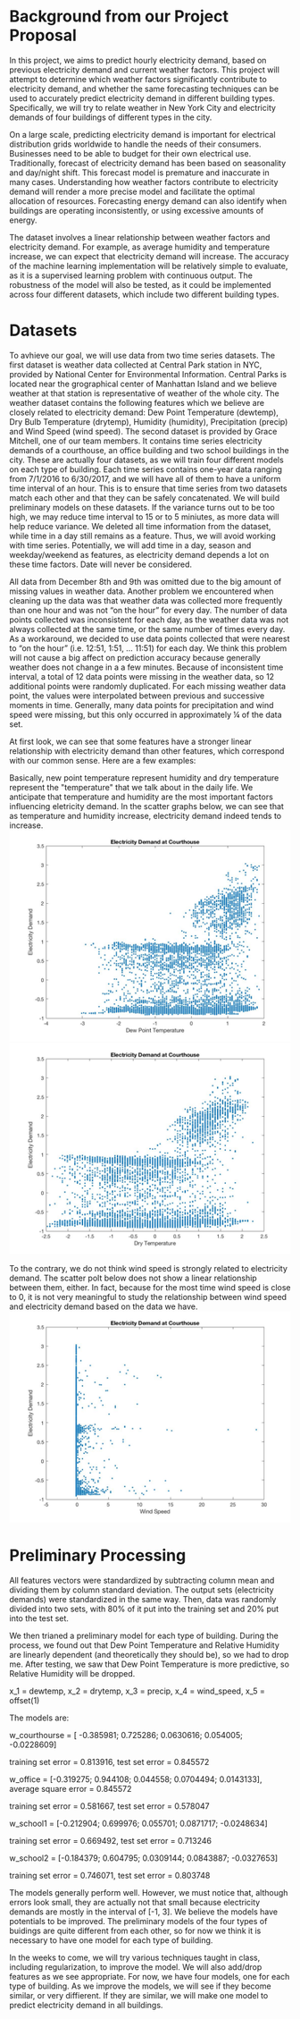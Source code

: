 # Background from our Project Proposal

In this project, we aims to predict hourly electricity demand, based on previous electricity demand and current weather factors. This project will attempt to determine which weather factors significantly contribute to electricity demand, and whether the same forecasting techniques can be used to accurately predict electricity demand in different building types.  Specifically, we will try to relate weather in New York City and electricity demands of four buildings of different types in the city. 

On a large scale, predicting electricity demand is important for electrical distribution grids worldwide to handle the needs of their consumers. Businesses need to be able to budget for their own electrical use. Traditionally, forecast of electricity demand has been based on seasonality and day/night shift. This forecast model is premature and inaccurate in many cases. Understanding how weather factors contribute to electricity demand will render a more precise model and facilitate the optimal allocation of resources. Forecasting energy demand can also identify when buildings are operating inconsistently, or using excessive amounts of energy.

The dataset involves a linear relationship between weather factors and electricity demand. For example, as average humidity and temperature increase, we can expect that electricity demand will increase. The accuracy of the machine learning implementation will be relatively simple to evaluate, as it is a supervised learning problem with continuous output. The robustness of the model will also be tested, as it could be implemented across four different datasets, which include two different building types.

# Datasets

To avhieve our goal, we will use data from two time series datasets. The first dataset is weather data collected at Central Park station in NYC, provided by National Center for Environmental Information. Central Parks is located near the grographical center of Manhattan Island and we believe weather at that station is representative of weather of the whole city. The weather dataset contains the following features which we believe are closely related to electricity demand: Dew Point Temperature (dewtemp), Dry Bulb Temperature (drytemp), Humidity (humidity), Precipitation (precip) and Wind Speed (wind speed). The second dataset is provided by Grace Mitchell, one of our team members. It contains time series electricity demands of a courthouse, an office building and two school buildings in the city. These are actually four datasets, as we will train four different models on each type of building. Each time series contains one-year data ranging from 7/1/2016 to 6/30/2017, and we will have all of them to have a uniform time interval of an hour. This is to ensure that time series from two datasets match each other and that they can be safely concatenated. We will build preliminary models on these datasets. If the variance turns out to be too high, we may reduce time interval to 15 or to 5 miniutes, as more data will help reduce variance. We deleted all time information from the dataset, while time in a day still remains as a feature. Thus, we will avoid working with time series. Potentially, we will add time in a day, season and weekday/weekend as features, as electricity demand depends a lot on these time factors. Date will never be considered.

All data from December 8th and 9th was omitted due to the big amount of missing values in weather data. Another problem we encountered when cleaning up the data was that weather data was collected more frequently than one hour and was not “on the hour” for every day. The number of data points collected was inconsistent for each day, as the weather data was not always collected at the same time, or the same number of times every day. As a workaround, we decided to use data points collected that were nearest to “on the hour” (i.e. 12:51, 1:51, … 11:51) for each day. We think this problem will not cause a big affect on prediction accuracy because generally weather does not change in a a few minutes. Because of inconsistent time interval, a total of 12 data points were missing in the weather data, so 12 additional points were randomly duplicated. For each missing weather data point, the values were interpolated between previous and successive moments in time. Generally, many data points for precipitation and wind speed were missing, but this only occurred in approximately ¼ of the data set.

At first look, we can see that some features have a stronger linear relationship with electricity demand than other features, which correspond with our common sense. Here are a few examples:

Basically, new point temperature represent humidity and dry temperature represent the "temperature" that we talk about in the daily life. We anticipate that temperature and humidity are the most important factors influencing eletricity demand. In the scatter graphs below, we can see that as temperature and humidity increase, electricity demand indeed tends to increase.
![Dew Point Temperature](https://raw.githubusercontent.com/gracemitch/4741-project/master/dewtemp.jpg)
![Dry Temperature](https://raw.githubusercontent.com/gracemitch/4741-project/master/drytemp.jpg)

To the contrary, we do not think wind speed is strongly related to electricity demand. The scatter polt below does not show a linear relationship between them, either. In fact, because for the most time wind speed is close to 0, it is not very meaningful to study the relationship between wind speed and electricity demand based on the data we have.
![Wind Speed](https://raw.githubusercontent.com/gracemitch/4741-project/master/wind.jpg)

# Preliminary Processing

All features vectors were standardized by subtracting column mean and dividing them by column standard deviation. The output sets (electricity demands) were standardized in the same way. Then, data was randomly divided into two sets, with 80% of it put into the training set and 20% put into the test set.

We then trianed a preliminary model for each type of building. During the process, we found out that Dew Point Temperature and Relative Humidity are linearly dependent (and theoretically they should be), so we had to drop me. After testing, we saw that Dew Point Temperature is more predictive, so Relative Humidity will be dropped.

x_1 = dewtemp, x_2 = drytemp, x_3 = precip, x_4 = wind_speed, x_5 = offset(1)

The models are:

w_courthourse = [ -0.385981; 0.725286; 0.0630616; 0.054005; -0.0228609]

training set error = 0.813916, test set error = 0.845572

w_office =  [-0.319275; 0.944108; 0.044558; 0.0704494; 0.0143133], average square error = 0.845572

training set error = 0.581667, test set error = 0.578047

w_school1 = [-0.212904; 0.699976; 0.055701; 0.0871717; -0.0248634]

training set error = 0.669492, test set error = 0.713246

w_school2 = [-0.184379; 0.604795; 0.0309144; 0.0843887; -0.0327653]

training set error = 0.746071, test set error = 0.803748

The models generally perform well. However, we must notice that, although errors look small, they are actually not that small because electricity demands are mostly in the interval of [-1, 3]. We believe the models have potentials to be improved. The preliminary models of the four types of buidings are quite different from each other, so for now we think it is necessary to have one model for each type of building.

In the weeks to come, we will try various techniques taught in class, including regularization, to improve the model. We will also add/drop features as we see appropriate. For now, we have four models, one for each type of building. As we improve the models, we will see if they become similar, or very diffierent. If they are similar, we will make one model to predict electricity demand in all buildings.
